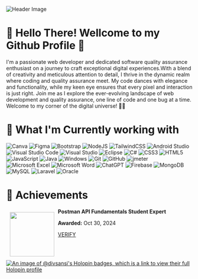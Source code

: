 ![Header Image](https://github.com/divsansi/DivyangiSansala/blob/main/divsansi.png)

# 🤩 Hello There! Wellcome to my Github Profile 👋

I'm a passionate web developer and dedicated software quality assurance enthusiast on a journey to craft exceptional digital experiences.With a blend of creativity and meticulous attention to detail, I thrive in the dynamic realm where coding and quality assurance meet. My code dances with elegance and functionality, while my keen eye ensures that every pixel and interaction is just right. Join me as I explore the ever-evolving landscape of web development and quality assurance, one line of code and one bug at a time. Welcome to my corner of the digital universe! 🌟🚀

# 🦾 What I'm Currently working with
![Canva](https://img.shields.io/badge/Canva-%2300C4CC.svg?style=for-the-badge&logo=Canva&logoColor=white)
![Figma](https://img.shields.io/badge/figma-%23F24E1E.svg?style=for-the-badge&logo=figma&logoColor=white)
![Bootstrap](https://img.shields.io/badge/bootstrap-%23563D7C.svg?style=for-the-badge&logo=bootstrap&logoColor=white)
![NodeJS](https://img.shields.io/badge/node.js-6DA55F?style=for-the-badge&logo=node.js&logoColor=white)
![TailwindCSS](https://img.shields.io/badge/tailwindcss-%2338B2AC.svg?style=for-the-badge&logo=tailwind-css&logoColor=white)
![Android Studio](https://img.shields.io/badge/Android%20Studio-3DDC84.svg?style=for-the-badge&logo=android-studio&logoColor=white)
![Visual Studio Code](https://img.shields.io/badge/Visual%20Studio%20Code-0078d7.svg?style=for-the-badge&logo=visual-studio-code&logoColor=white)
![Visual Studio](https://img.shields.io/badge/Visual%20Studio-5C2D91.svg?style=for-the-badge&logo=visual-studio&logoColor=white)
![Eclipse](https://img.shields.io/badge/Eclipse-FE7A16.svg?style=for-the-badge&logo=Eclipse&logoColor=white)
![C#](https://img.shields.io/badge/c%23-%23239120.svg?style=for-the-badge&logo=c-sharp&logoColor=white)
![CSS3](https://img.shields.io/badge/css3-%231572B6.svg?style=for-the-badge&logo=css3&logoColor=white)
![HTML5](https://img.shields.io/badge/html5-%23E34F26.svg?style=for-the-badge&logo=html5&logoColor=white)
![JavaScript](https://img.shields.io/badge/javascript-%23323330.svg?style=for-the-badge&logo=javascript&logoColor=%23F7DF1E)
![Java](https://img.shields.io/badge/java-%23ED8B00.svg?style=for-the-badge&logo=openjdk&logoColor=white)
![Windows](https://img.shields.io/badge/Windows-0078D6?style=for-the-badge&logo=windows&logoColor=white)
![Git](https://img.shields.io/badge/git-%23F05033.svg?style=for-the-badge&logo=git&logoColor=white)
![GitHub](https://img.shields.io/badge/github-%23121011.svg?style=for-the-badge&logo=github&logoColor=white)
![jmeter](https://img.shields.io/badge/jmeter-%23CB2136.svg?style=for-the-badge&logo=github&logoColor=white)
![Microsoft Excel](https://img.shields.io/badge/Microsoft_Excel-217346?style=for-the-badge&logo=microsoft-excel&logoColor=white)
![Microsoft Word](https://img.shields.io/badge/Microsoft_Word-2B579A?style=for-the-badge&logo=microsoft-word&logoColor=white)
![ChatGPT](https://img.shields.io/badge/chatGPT-74aa9c?style=for-the-badge&logo=openai&logoColor=white)
![Firebase](https://img.shields.io/badge/Firebase-039BE5?style=for-the-badge&logo=Firebase&logoColor=white)
![MongoDB](https://img.shields.io/badge/MongoDB-%234ea94b.svg?style=for-the-badge&logo=mongodb&logoColor=white)
![MySQL](https://img.shields.io/badge/mysql-%2300f.svg?style=for-the-badge&logo=mysql&logoColor=white)
![Laravel](https://img.shields.io/badge/laravel-%23FF2D20.svg?style=for-the-badge&logo=laravel&logoColor=white)
![Oracle](https://img.shields.io/badge/Oracle-F80000?style=for-the-badge&logo=oracle&logoColor=white)

# 🏅 Achievements

[<img src="https://api.badgr.io/public/assertions/fnjSkkNCSgmnd9JiuyfgrQ/image" width="120" height="120" align="left" style="margin: 10">](https://api.badgr.io/public/assertions/fnjSkkNCSgmnd9JiuyfgrQ?identity__email=methmisehansa15@gmail.com)

**Postman API Fundamentals Student Expert**

**Awarded:** Oct 30, 2024

[VERIFY](https://badgecheck.io?url=https%3A%2F%2Fapi.badgr.io%2Fpublic%2Fassertions%2FfnjSkkNCSgmnd9JiuyfgrQ%3Fidentity__email%3Dmethmisehansa15%2540gmail.com&identity__email=methmisehansa15@gmail.com)

[![An image of @divsansi's Holopin badges, which is a link to view their full Holopin profile](https://holopin.me/divsansi)](https://holopin.io/@divsansi)
